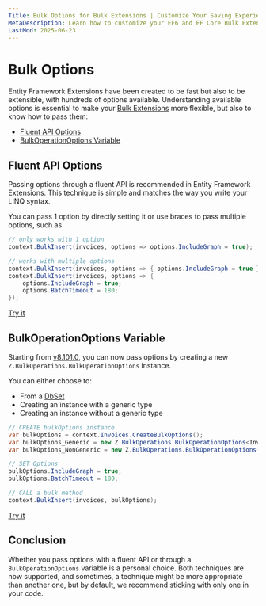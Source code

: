 ```yaml
---
Title: Bulk Options for Bulk Extensions | Customize Your Saving Experience
MetaDescription: Learn how to customize your EF6 and EF Core Bulk Extensions by customizing methods with bulk options. Over 100 options are available to cover any scenario - try it now.
LastMod: 2025-06-23
---
```


# Bulk Options

Entity Framework Extensions have been created to be fast but also to be extensible, with hundreds of options available. Understanding available options is essential to make your [Bulk Extensions](https://entityframework-extensions.net/bulk-extensions) more flexible, but also to know how to pass them:

- [Fluent API Options](#fluent-api-options)
- [BulkOperationOptions Variable](#bulkoperationoptions-variable)

## Fluent API Options

Passing options through a fluent API is recommended in Entity Framework Extensions. This technique is simple and matches the way you write your LINQ syntax.

You can pass 1 option by directly setting it or use braces to pass multiple options, such as

```csharp
// only works with 1 option
context.BulkInsert(invoices, options => options.IncludeGraph = true);

// works with multiple options
context.BulkInsert(invoices, options => { options.IncludeGraph = true });
context.BulkInsert(invoices, options => { 
    options.IncludeGraph = true;
    options.BatchTimeout = 180;
});
```

[Try it](https://dotnetfiddle.net/B5myBe)

## BulkOperationOptions Variable

Starting from [v8.101.0](/v8-101-0-0-efcore-8), you can now pass options by creating a new `Z.BulkOperations.BulkOperationOptions` instance.

You can either choose to:

- From a [DbSet](https://www.learnentityframeworkcore.com/dbset)
- Creating an instance with a generic type
- Creating an instance without a generic type

```csharp
// CREATE bulkOptions instance
var bulkOptions = context.Invoices.CreateBulkOptions();
var bulkOptions_Generic = new Z.BulkOperations.BulkOperationOptions<Invoice>();
var bulkOptions_NonGeneric = new Z.BulkOperations.BulkOperationOptions();

// SET Options
bulkOptions.IncludeGraph = true;
bulkOptions.BatchTimeout = 180;

// CALL a bulk method
context.BulkInsert(invoices, bulkOptions);
```

[Try it](https://dotnetfiddle.net/njEg4j)

## Conclusion

Whether you pass options with a fluent API or through a `BulkOperationOptions` variable is a personal choice. Both techniques are now supported, and sometimes, a technique might be more appropriate than another one, but by default, we recommend sticking with only one in your code.